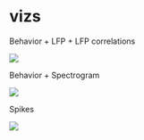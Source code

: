 # vizs


Behavior + LFP + LFP correlations   

![](https://github.com/RobertoDF/vizs/blob/main/LFP.gif)  

Behavior + Spectrogram       

![](https://github.com/RobertoDF/vizs/blob/main/spectrogram.gif)  

Spikes      

![](https://github.com/RobertoDF/vizs/blob/main/spikes.gif)  

